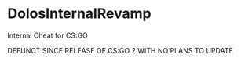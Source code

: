 # DolosInternalRevamp
Internal Cheat for CS:GO

DEFUNCT SINCE RELEASE OF CS:GO 2 WITH NO PLANS TO UPDATE
